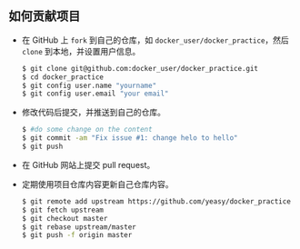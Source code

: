 ## 如何贡献项目

* 在 GitHub 上 `fork` 到自己的仓库，如 `docker_user/docker_practice`，然后 `clone` 到本地，并设置用户信息。

  ```sh
  $ git clone git@github.com:docker_user/docker_practice.git
  $ cd docker_practice
  $ git config user.name "yourname"
  $ git config user.email "your email"
  ```

* 修改代码后提交，并推送到自己的仓库。

  ```sh
  $ #do some change on the content
  $ git commit -am "Fix issue #1: change helo to hello"
  $ git push
  ```

* 在 GitHub 网站上提交 pull request。

* 定期使用项目仓库内容更新自己仓库内容。
  ```sh
  $ git remote add upstream https://github.com/yeasy/docker_practice
  $ git fetch upstream
  $ git checkout master
  $ git rebase upstream/master
  $ git push -f origin master
  ```

